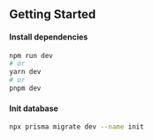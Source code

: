 ## Getting Started

#### Install dependencies

```bash
npm run dev
# or
yarn dev
# or
pnpm dev
```

#### Init database

```bash
npx prisma migrate dev --name init
```

